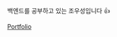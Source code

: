백엔드를 공부하고 있는 조우성입니다 👍

[Portfolio](https://prickly-corleggy-6fc.notion.site/WooSung-Cho-Portfolio-76fd9e00dbf04933b02fe6dd568d4b93?pvs=4)
